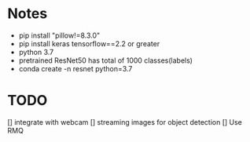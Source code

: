 # Notes
- pip install "pillow!=8.3.0"
- pip install keras tensorflow==2.2 or greater
- python 3.7
- pretrained ResNet50 has total of 1000 classes(labels)
- conda create -n resnet python=3.7

# TODO
[] integrate with webcam
[] streaming images for object detection
[] Use RMQ